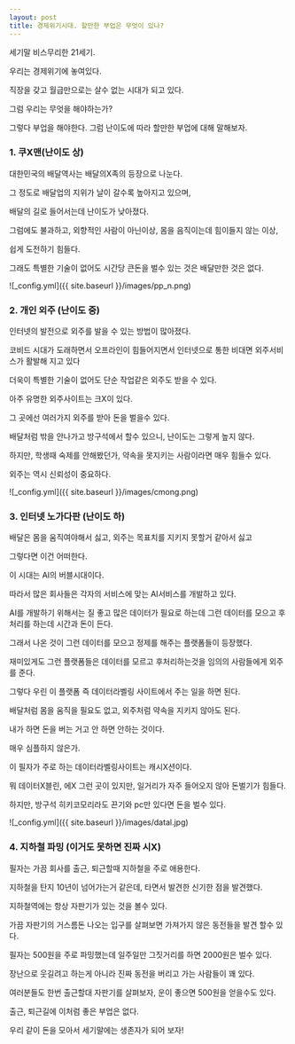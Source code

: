 ```yaml
---
layout: post
title: 경제위기시대. 할만한 부업은 무엇이 있나?  
---
```


세기말 비스무리한 21세기.

우리는 경제위기에 놓여있다.

직장을 갖고 월급만으로는 살수 없는 시대가 되고 있다.

그럼 우리는 무엇을 해야하는가?

그렇다 부업을 해야한다. 그럼 난이도에 따라 할만한 부업에 대해 말해보자. 

<h3>1. 쿠X맨(난이도 상)</h3>

대한민국의 배달역사는 배달의X족의 등장으로 나눈다.

그 정도로 배달업의 지위가 날이 갈수록 높아지고 있으며,

배달의 길로 들어서는데 난이도가 낮아졌다.

그럼에도 불과하고, 외향적인 사람이 아닌이상, 몸을 음직이는데 힘이들지 않는 이상,

쉽게 도전하기 힘들다.

그래도 특별한 기술이 없어도 시간당 큰돈을 벌수 있는 것은 배달만한 것은 없다.


![_config.yml]({{ site.baseurl }}/images/pp_n.png)



<h3>2. 개인 외주 (난이도 중) </h3>

인터넷의 발전으로 외주를 발을 수 있는 방법이 많아졌다.

코비드 시대가 도래하면서 오프라인이 힘들어지면서 인터넷으로 통한 비대면 외주서비스가 활발해 지고 있다

더욱이 특별한 기술이 없어도 단순 작업같은 외주도 받을 수 있다.

아주 유명한 외주사이트는 크X이 있다.

그 곳에선 여러가지 외주를 받아 돈을 벌을수 있다.

배달처럼 밖을 안나가고 방구석에서 할수 있으니, 난이도는 그렇게 높지 않다.

하지만, 학생때 숙제를 안해봤던가, 약속을 못지키는 사람이라면 매우 힘들수 있다.

외주는 역시 신뢰성이 중요하다.


![_config.yml]({{ site.baseurl }}/images/cmong.png)





<h3>3. 인터넷 노가다판 (난이도 하)</h3>

배달은 몸을 움직여야해서 싫고, 외주는 목표치를 지키지 못할거 같아서 싫고

그렇다면 이건 어떠한다.

이 시대는 AI의 버블시대이다.

따라서 많은 회사들은 각자의 서비스에 맞는 AI서비스를 개발하고 있다.

AI를 개발하기 위해서는 질 좋고 많은 데이터가 필요로 하는데 그런 데이터를 모으고 후처리를 하는데 시간과 돈이 든다.

그래서 나온 것이 그런 데이터를 모으고 정제를 해주는 플랫폼들이 등장했다.

재미있게도 그런 플랫폼들은 데이터를 모르고 후처리하는것을 임의의 사람들에게 외주를 준다.

그렇다 우린 이 플랫폼 즉 데이터라벨링 사이트에서 주는 일을 하면 된다. 

배달처럼 몸을 움직을 필요도 없고, 외주처럼 약속을 지키지 않아도 된다.

내가 하면 돈을 버는 거고 안 하면 안하는 것이다. 

매우 심플하지 않은가.

이 필자가 주로 하는 데이터라벨링사이트는 캐시X션이다.

뭐 데이터X블린, 에X 그런 곳이 있지만, 일거리가 자주 들어오지 않아 돈벌기가 힘들다.

하지만, 방구석 히키코모리라도 끈기와 pc만 있다면 돈을 벌수 있다. 


![_config.yml]({{ site.baseurl }}/images/datal.jpg)





<h3>4. 지하철 파밍 (이거도 못하면 진짜 시X)</h3>

필자는 가끔 회사를 출근, 퇴근할때 지하철을 주로 애용한다.

지하철을 탄지 10년이 넘어가는거 같은데, 타면서 발견한 신기한 점을 발견했다.

지하철역에는 항상 자판기가 있는 것을 볼수 있다.

가끔 자판기의 거스름돈 나오는 입구를 살펴보면 가져가지 않은 동전들을 발견 할수 있다.

필자는 500원을 주로 파밍했는데 일주일만 그짓거리를 하면 2000원은 벌수 있다.

장난으로 웃길려고 하는게 아니라 진짜 동전을 버리고 가는 사람들이 꽤 있다.

여러분들도 한번 출근할대 자판기를 살펴보자, 운이 좋으면 500원을 얻을수도 있다.

출근, 퇴근길에 이처럼 좋은 부업은 없다.

우리 같이 돈을 모아서 세기말에는 생존자가 되어 보자!
